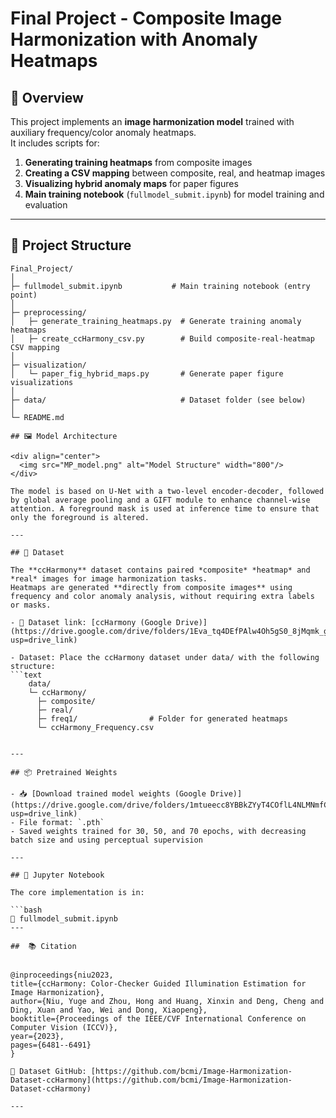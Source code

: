 # Final Project - Composite Image Harmonization with Anomaly Heatmaps

## 📌 Overview
This project implements an **image harmonization model** trained with auxiliary frequency/color anomaly heatmaps.  
It includes scripts for:
1. **Generating training heatmaps** from composite images
2. **Creating a CSV mapping** between composite, real, and heatmap images
3. **Visualizing hybrid anomaly maps** for paper figures
4. **Main training notebook** (`fullmodel_submit.ipynb`) for model training and evaluation

---

## 📂 Project Structure
```text
Final_Project/
│
├─ fullmodel_submit.ipynb           # Main training notebook (entry point)
│
├─ preprocessing/
│   ├─ generate_training_heatmaps.py  # Generate training anomaly heatmaps
│   ├─ create_ccHarmony_csv.py        # Build composite-real-heatmap CSV mapping
│
├─ visualization/
│   └─ paper_fig_hybrid_maps.py       # Generate paper figure visualizations
│
├─ data/                              # Dataset folder (see below)
│
└─ README.md

## 🖼️ Model Architecture

<div align="center">
  <img src="MP_model.png" alt="Model Structure" width="800"/>
</div>

The model is based on U-Net with a two-level encoder-decoder, followed by global average pooling and a GIFT module to enhance channel-wise attention. A foreground mask is used at inference time to ensure that only the foreground is altered.

---

## 📁 Dataset

The **ccHarmony** dataset contains paired *composite* *heatmap* and *real* images for image harmonization tasks.  
Heatmaps are generated **directly from composite images** using frequency and color anomaly analysis, without requiring extra labels or masks.

- 🔗 Dataset link: [ccHarmony (Google Drive)](https://drive.google.com/drive/folders/1Eva_tq4DEfPAlw4Oh5gS0_8jMqmk_gXg?usp=drive_link)

- Dataset: Place the ccHarmony dataset under data/ with the following structure:
```text
    data/
    └─ ccHarmony/
      ├─ composite/
      ├─ real/
      ├─ freq1/                # Folder for generated heatmaps
      └─ ccHarmony_Frequency.csv


---

## 📦 Pretrained Weights

- 📥 [Download trained model weights (Google Drive)](https://drive.google.com/drive/folders/1mtueecc8YBBkZYyT4COflL4NLMNmfCPZ?usp=drive_link)
- File format: `.pth`  
- Saved weights trained for 30, 50, and 70 epochs, with decreasing batch size and using perceptual supervision

---

## 📓 Jupyter Notebook

The core implementation is in:

```bash
📘 fullmodel_submit.ipynb
---

##  📚 Citation


@inproceedings{niu2023,
title={ccHarmony: Color-Checker Guided Illumination Estimation for Image Harmonization},
author={Niu, Yuge and Zhou, Hong and Huang, Xinxin and Deng, Cheng and Ding, Xuan and Yao, Wei and Dong, Xiaopeng},
booktitle={Proceedings of the IEEE/CVF International Conference on Computer Vision (ICCV)},
year={2023},
pages={6481--6491}
}

🔗 Dataset GitHub: [https://github.com/bcmi/Image-Harmonization-Dataset-ccHarmony](https://github.com/bcmi/Image-Harmonization-Dataset-ccHarmony)

---
